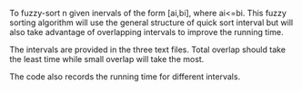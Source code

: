 To fuzzy-sort n given inervals of the form [ai,bi], where ai<=bi. This fuzzy sorting algorithm will use the general structure of quick sort interval but will also take advantage of overlapping intervals to improve the running time.

The intervals are provided in the three text files. Total overlap should take the least time while small overlap will take the most.

The code also records the running time for different intervals. 

